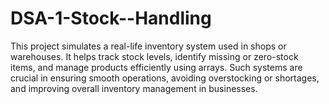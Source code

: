 # DSA-1-Stock--Handling
This project simulates a real-life inventory  system used in shops or warehouses. It helps track stock levels, identify missing  or zero-stock items, and manage products efficiently using arrays. Such systems  are crucial in ensuring smooth operations, avoiding overstocking or shortages,  and improving overall inventory management in businesses.
